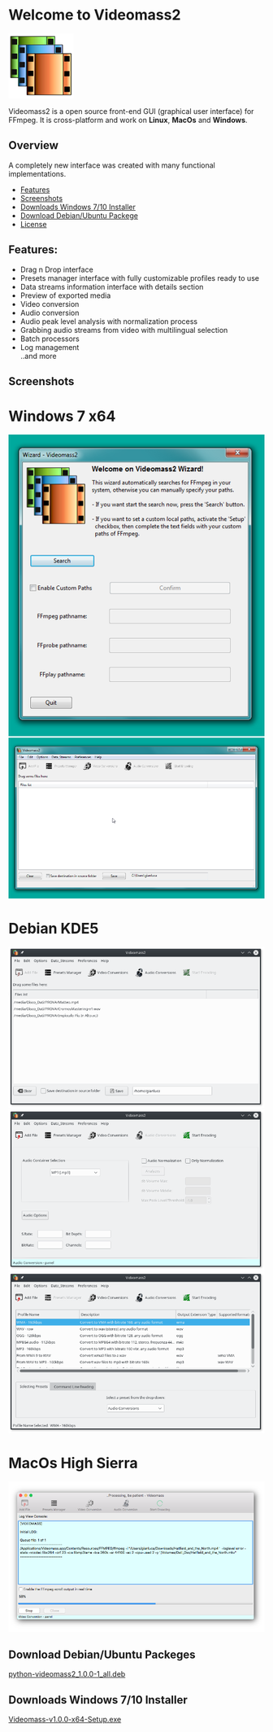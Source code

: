# Welcome to Videomass2
![Image](/images/videomass2.png)

Videomass2 is a open source front-end GUI (graphical user interface) for FFmpeg. It is cross-platform and work on **Linux**, **MacOs** and **Windows**.   

## Overview
A completely new interface was created with many functional implementations.

* [Features](#features)
* [Screenshots](#screenshots)
* [Downloads Windows 7/10 Installer](#downloads-Win)
* [Download Debian/Ubuntu Packege](#downloads-deb)
* [License](#license)

## Features:   
- Drag n Drop interface   
- Presets manager interface with fully customizable profiles ready to use   
- Data streams information interface with details section   
- Preview of exported media   
- Video conversion   
- Audio conversion   
- Audio peak level analysis with normalization process   
- Grabbing audio streams from video with multilingual selection   
- Batch processors   
- Log management   
..and more 

## Screenshots
# Windows 7 x64
![Image](/images/Windows1.png)
![Image](/images/Windows2.png)
# Debian KDE5
![Image](/images/Linux1.png)
![Image](/images/Linux2.png)
![Image](/images/Linux3.png)
# MacOs High Sierra
![Image](/images/MacOsHighSierra.png)

## Download Debian/Ubuntu Packeges   
[python-videomass2_1.0.0-1_all.deb](https://github.com/jeanslack/Videomass2/releases/download/v1.0.0/python-videomass2_1.0.0-1_all.deb)

## Downloads Windows 7/10 Installer
[Videomass-v1.0.0-x64-Setup.exe](https://github.com/jeanslack/Videomass2/releases/download/v1.0.0/Videomass-v1.0.0-x64-Setup.exe)


